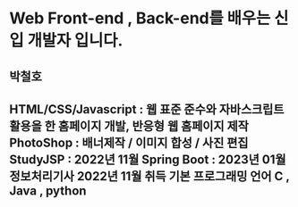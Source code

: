 # Web Front-end , Back-end를 배우는 신입 개발자 입니다.
## 박철호

HTML/CSS/Javascript : 웹 표준 준수와 자바스크립트 활용을 한 홈페이지 개발, 반응형 웹 홈페이지 제작
PhotoShop : 배너제작 / 이미지 합성 / 사진 편집
StudyJSP : 2022년 11월
Spring Boot : 2023년 01월 
정보처리기사 2022년 11월 취득
기본 프로그래밍 언어
C , Java , python 
---

